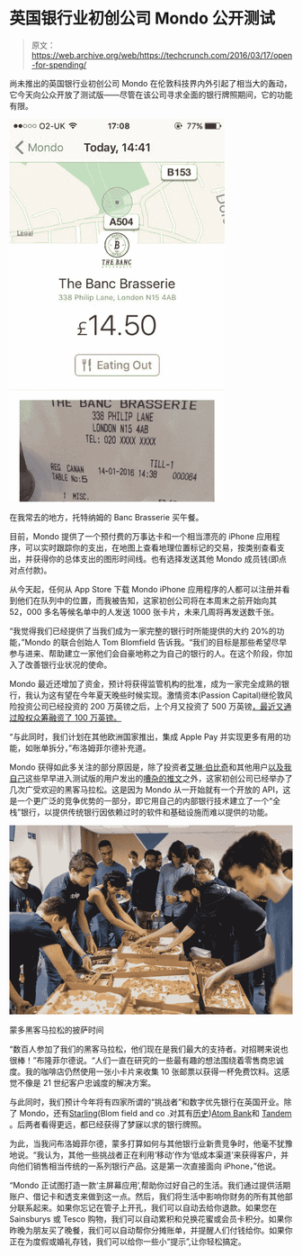 # 英国银行业初创公司 Mondo 公开测试

> 原文：<https://web.archive.org/web/https://techcrunch.com/2016/03/17/open-for-spending/>

尚未推出的英国银行业初创公司 Mondo 在伦敦科技界内外引起了相当大的轰动，它今天向公众开放了测试版——尽管在该公司寻求全面的银行牌照期间，它的功能有限。

![CYskdHbWwAABUw7](img/81031d7800979da7944132961d93938c.png)

在我常去的地方，托特纳姆的 Banc Brasserie 买午餐。

目前，Mondo 提供了一个预付费的万事达卡和一个相当漂亮的 iPhone 应用程序，可以实时跟踪你的支出，在地图上查看地理位置标记的交易，按类别查看支出，并获得你的总体支出的图形时间线。也有选择发送其他 Mondo 成员钱(即点对点付款)。

从今天起，任何从 App Store 下载 Mondo iPhone 应用程序的人都可以注册并看到他们在队列中的位置，而我被告知，这家初创公司将在本周末之前开始向其 52，000 多名等候名单中的人发送 1000 张卡片，未来几周将再发送数千张。

“我觉得我们已经提供了当我们成为一家完整的银行时所能提供的大约 20%的功能，”Mondo 的联合创始人 Tom Blomfield 告诉我。“我们的目标是那些希望尽早参与进来、帮助建立一家他们会自豪地称之为自己的银行的人。在这个阶段，你加入了改善银行业状况的使命。

Mondo 最近还增加了资金，预计将获得监管机构的批准，成为一家完全成熟的银行，我认为这有望在今年夏天晚些时候实现。激情资本(Passion Capital)继伦敦风险投资公司已经投资的 200 万英镑之后，上个月又投资了 500 万英镑[，最近又通过股权众筹融资了 100 万英镑。](https://web.archive.org/web/20230402181306/https://techcrunch.com/2015/06/30/mondo-gets-passionate/)

“与此同时，我们计划在其他欧洲国家推出，集成 Apple Pay 并实现更多有用的功能，如账单拆分，”布洛姆菲尔德补充道。

Mondo 获得如此多关注的部分原因是，除了投资者[艾琳·伯比奇](https://web.archive.org/web/20230402181306/https://techcrunch.com/2015/08/02/interview-eileen-burbidge/)和其他用户[以及我自己](https://web.archive.org/web/20230402181306/https://twitter.com/sohear/status/687683450837549056)这些早早进入测试版的用户发出的[嘈杂的推文](https://web.archive.org/web/20230402181306/https://techcrunch.com/2015/05/24/mondo/)之外，这家初创公司已经举办了几次广受欢迎的黑客马拉松。这是因为 Mondo 从一开始就有一个开放的 API，这是一个更广泛的竞争优势的一部分，即它用自己的内部银行技术建立了一个“全栈”银行，以提供传统银行因依赖过时的软件和基础设施而难以提供的功能。

![Mondo Hackathon by Rajesh Taylor Photographer](img/750e0234f4a7523bf917beac263280d0.png)

蒙多黑客马拉松的披萨时间

“数百人参加了我们的黑客马拉松，他们现在是我们最大的支持者。对招聘来说也很棒！”布隆菲尔德说。“人们一直在研究的一些最有趣的想法围绕着零售商忠诚度。我的咖啡店仍然使用一张小卡片来收集 10 张邮票以获得一杯免费饮料。这感觉不像是 21 世纪客户忠诚度的解决方案。

与此同时，我们预计今年将有四家所谓的“挑战者”和数字优先银行在英国开业。除了 Mondo，还有[Starling](https://web.archive.org/web/20230402181306/https://starlingbank.co.uk/)(Blom field and co .对其有[历史](https://web.archive.org/web/20230402181306/http://www.ft.com/cms/s/0/f658ba1a-b5ef-11e4-a577-00144feab7de.html#axzz3b4IYFYN8))[Atom Bank](https://web.archive.org/web/20230402181306/https://techcrunch.com/2016/03/08/atom-bank-grasp/)和 [Tandem](https://web.archive.org/web/20230402181306/http://uk.businessinsider.com/tandem-gets-banking-licence-close-to-multi-million-pound-funding-round-2015-12) 。后两者看得更远，都已经获得了梦寐以求的银行牌照。

为此，当我问布洛姆菲尔德，蒙多打算如何与其他银行业新贵竞争时，他毫不犹豫地说。“我认为，其他一些挑战者正在利用‘移动’作为‘低成本渠道’来获得客户，并向他们销售相当传统的一系列银行产品。这是第一次直接面向 iPhone，”他说。

“Mondo 正试图打造一款‘主屏幕应用’,帮助你过好自己的生活。我们通过提供活期账户、借记卡和透支来做到这一点。然后，我们将生活中影响你财务的所有其他部分联系起来。如果你忘记在管子上开孔，我们可以自动去给你退款。如果您在 Sainsburys 或 Tesco 购物，我们可以自动累积和兑换花蜜或会员卡积分。如果你昨晚为朋友买了晚餐，我们可以自动帮你分摊账单，并提醒人们付钱给你。如果你正在为度假或婚礼存钱，我们可以给你一些小“提示”,让你轻松搞定。
